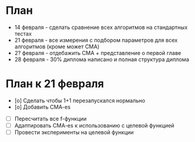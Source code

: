 # План
- 14 февраля - сделать сравнение всех алгоритмов на стандартных тестах
- 21 февраля - все измерения с подбором параметров для всех алгоритмов (кроме может CMA)
- 2? февраля - отдебажить CMA + представление о первой главе
- 28 февраля - 30% диплома написано и полная структура диплома

# План к 21 февраля
- [o] Сделать чтобы 1+1 перезапускался нормально
- [o] Добавить CMA-es
- [ ] Пересчитать все f-функции
- [ ] Адаптировать CMA-es к использованию с целевой функцией
- [ ] Провести эксперименты на целевой функции
